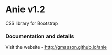 # Anie v1.2
CSS library for Bootstrap

### Documentation and details
Visit the website - <http://gmasson.github.io/anie>